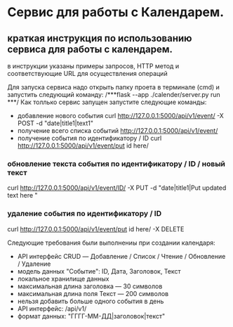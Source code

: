 # Сервис для работы с Календарем.
## краткая инструкция по использованию сервиса для работы с календарем. 
в инструкции указаны примеры запросов, HTTP метод и соответствующие URL для осуществления операций

Для запуска сервиса надо открыть папку проета в терминале  (cmd) и запустить следующий команду: /***flask --app ./calender/server.py run ***/
Как толлько сервис запущен запустите следующие команды:
* добавление нового события
curl  http://127.0.0.1:5000/api/v1/event/ -X POST -d "date|title1|text1" 
* получение всего списка событий
  http://127.0.0.1:5000/api/v1/event/
* получение события по идентификатору / ID 
curl http://127.0.0.1:5000/api/v1/event/put id here/
### обновление текста события по идентификатору / ID  /  новый текст 
curl http://127.0.0.1:5000/api/v1/event/ID/ -X PUT -d "date|title1|Put updated text here "
### удаление события по идентификатору / ID
curl http://127.0.0.1:5000/api/v1/event/put id here/  -X DELETE


Следующие требования были выполнениы при создании календаря:
* API интерфейс CRUD — Добавление / Список / Чтение / Обновление / Удаление
* модель данных "Событие": ID, Дата, Заголовок, Текст
* локальное хранилище данных
* максимальная длина заголовка — 30 символов
* максимальная длина поля Текст — 200 символов
* нельзя добавить больше одного события в день
* API интерфейс: /api/v1/
* формат данных: "ГГГГ-ММ-ДД|заголовок|текст" 

